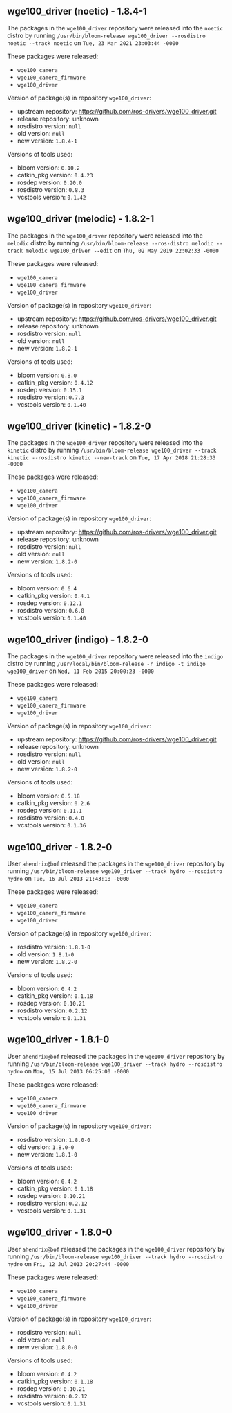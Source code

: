 ## wge100_driver (noetic) - 1.8.4-1

The packages in the `wge100_driver` repository were released into the `noetic` distro by running `/usr/bin/bloom-release wge100_driver --rosdistro noetic --track noetic` on `Tue, 23 Mar 2021 23:03:44 -0000`

These packages were released:
- `wge100_camera`
- `wge100_camera_firmware`
- `wge100_driver`

Version of package(s) in repository `wge100_driver`:

- upstream repository: https://github.com/ros-drivers/wge100_driver.git
- release repository: unknown
- rosdistro version: `null`
- old version: `null`
- new version: `1.8.4-1`

Versions of tools used:

- bloom version: `0.10.2`
- catkin_pkg version: `0.4.23`
- rosdep version: `0.20.0`
- rosdistro version: `0.8.3`
- vcstools version: `0.1.42`


## wge100_driver (melodic) - 1.8.2-1

The packages in the `wge100_driver` repository were released into the `melodic` distro by running `/usr/bin/bloom-release --ros-distro melodic --track melodic wge100_driver --edit` on `Thu, 02 May 2019 22:02:33 -0000`

These packages were released:
- `wge100_camera`
- `wge100_camera_firmware`
- `wge100_driver`

Version of package(s) in repository `wge100_driver`:

- upstream repository: https://github.com/ros-drivers/wge100_driver.git
- release repository: unknown
- rosdistro version: `null`
- old version: `null`
- new version: `1.8.2-1`

Versions of tools used:

- bloom version: `0.8.0`
- catkin_pkg version: `0.4.12`
- rosdep version: `0.15.1`
- rosdistro version: `0.7.3`
- vcstools version: `0.1.40`


## wge100_driver (kinetic) - 1.8.2-0

The packages in the `wge100_driver` repository were released into the `kinetic` distro by running `/usr/bin/bloom-release wge100_driver --track kinetic --rosdistro kinetic --new-track` on `Tue, 17 Apr 2018 21:28:33 -0000`

These packages were released:
- `wge100_camera`
- `wge100_camera_firmware`
- `wge100_driver`

Version of package(s) in repository `wge100_driver`:

- upstream repository: https://github.com/ros-drivers/wge100_driver.git
- release repository: unknown
- rosdistro version: `null`
- old version: `null`
- new version: `1.8.2-0`

Versions of tools used:

- bloom version: `0.6.4`
- catkin_pkg version: `0.4.1`
- rosdep version: `0.12.1`
- rosdistro version: `0.6.8`
- vcstools version: `0.1.40`


## wge100_driver (indigo) - 1.8.2-0

The packages in the `wge100_driver` repository were released into the `indigo` distro by running `/usr/local/bin/bloom-release -r indigo -t indigo wge100_driver` on `Wed, 11 Feb 2015 20:00:23 -0000`

These packages were released:
- `wge100_camera`
- `wge100_camera_firmware`
- `wge100_driver`

Version of package(s) in repository `wge100_driver`:
- upstream repository: https://github.com/ros-drivers/wge100_driver.git
- release repository: unknown
- rosdistro version: `null`
- old version: `null`
- new version: `1.8.2-0`

Versions of tools used:
- bloom version: `0.5.18`
- catkin_pkg version: `0.2.6`
- rosdep version: `0.11.1`
- rosdistro version: `0.4.0`
- vcstools version: `0.1.36`


## wge100_driver - 1.8.2-0

User `ahendrix@bof` released the packages in the `wge100_driver` repository by running `/usr/bin/bloom-release wge100_driver --track hydro --rosdistro hydro` on `Tue, 16 Jul 2013 21:43:18 -0000`

These packages were released:
- `wge100_camera`
- `wge100_camera_firmware`
- `wge100_driver`

Version of package(s) in repository `wge100_driver`:
- rosdistro version: `1.8.1-0`
- old version: `1.8.1-0`
- new version: `1.8.2-0`

Versions of tools used:
- bloom version: `0.4.2`
- catkin_pkg version: `0.1.18`
- rosdep version: `0.10.21`
- rosdistro version: `0.2.12`
- vcstools version: `0.1.31`


## wge100_driver - 1.8.1-0

User `ahendrix@bof` released the packages in the `wge100_driver` repository by running `/usr/bin/bloom-release wge100_driver --track hydro --rosdistro hydro` on `Mon, 15 Jul 2013 06:25:00 -0000`

These packages were released:
- `wge100_camera`
- `wge100_camera_firmware`
- `wge100_driver`

Version of package(s) in repository `wge100_driver`:
- rosdistro version: `1.8.0-0`
- old version: `1.8.0-0`
- new version: `1.8.1-0`

Versions of tools used:
- bloom version: `0.4.2`
- catkin_pkg version: `0.1.18`
- rosdep version: `0.10.21`
- rosdistro version: `0.2.12`
- vcstools version: `0.1.31`


## wge100_driver - 1.8.0-0

User `ahendrix@bof` released the packages in the `wge100_driver` repository by running `/usr/bin/bloom-release wge100_driver --track hydro --rosdistro hydro` on `Fri, 12 Jul 2013 20:27:44 -0000`

These packages were released:
- `wge100_camera`
- `wge100_camera_firmware`
- `wge100_driver`

Version of package(s) in repository `wge100_driver`:
- rosdistro version: `null`
- old version: `null`
- new version: `1.8.0-0`

Versions of tools used:
- bloom version: `0.4.2`
- catkin_pkg version: `0.1.18`
- rosdep version: `0.10.21`
- rosdistro version: `0.2.12`
- vcstools version: `0.1.31`


